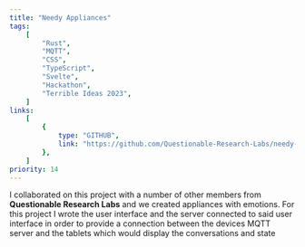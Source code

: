 ```yaml
---
title: "Needy Appliances"
tags:
    [
        "Rust",
        "MQTT",
        "CSS",
        "TypeScript",
        "Svelte",
        "Hackathon",
        "Terrible Ideas 2023",
    ]
links:
    [
        {
            type: "GITHUB",
            link: "https://github.com/Questionable-Research-Labs/needy-appliances",
        },
    ]
priority: 14
---
```


I collaborated on this project with a number of other members from **Questionable Research Labs** and we created appliances with emotions. For this project I wrote the user interface and the server connected to said user interface in order to provide a connection between the devices MQTT server and the tablets which would display the conversations and state
